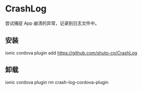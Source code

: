 # CrashLog

尝试捕捉 App 崩溃的异常，记录到日志文件中。

## 安装
ionic cordova plugin add https://github.com/shuto-cn/CrashLog

## 卸载
ionic cordova plugin rm crash-log-cordova-plugin
